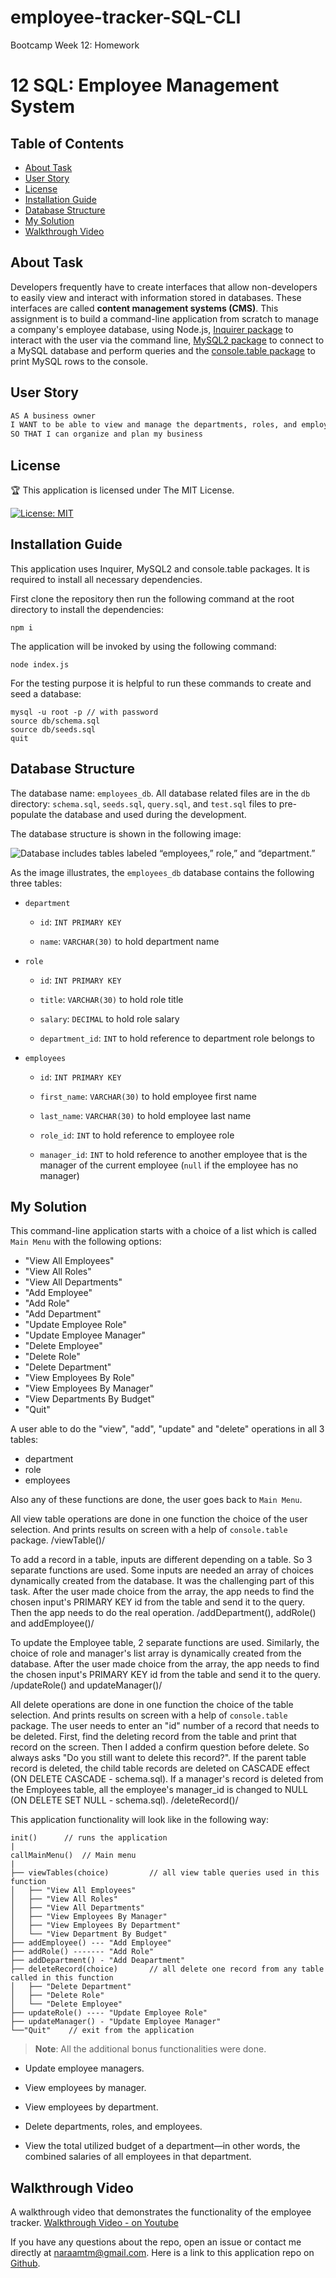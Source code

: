 # employee-tracker-SQL-CLI

Bootcamp Week 12: Homework

# 12 SQL: Employee Management System

## Table of Contents 

- [About Task](#about-task)
- [User Story](#user-story)
- [License](#license)
- [Installation Guide](#installation-guide)
- [Database Structure](#database-structure)
- [My Solution](#my-solution)
- [Walkthrough Video](#walkthrough-video)

## About Task

Developers frequently have to create interfaces that allow non-developers to easily view and interact with information stored in databases. These interfaces are called **content management systems (CMS)**. This assignment is to build a command-line application from scratch to manage a company's employee database, using Node.js, [Inquirer package](https://www.npmjs.com/package/inquirer) to interact with the user via the command line, [MySQL2 package](https://www.npmjs.com/package/mysql2) to connect to a MySQL database and perform queries and the [console.table package](https://www.npmjs.com/package/console.table) to print MySQL rows to the console.

## User Story

```md
AS A business owner
I WANT to be able to view and manage the departments, roles, and employees in my company
SO THAT I can organize and plan my business
```

## License

🏆 This application is licensed under The MIT License.

[![License: MIT](https://img.shields.io/badge/License-MIT-yellow.svg)](https://opensource.org/licenses/MIT)

## Installation Guide

This application uses Inquirer, MySQL2 and console.table packages. It is required to install all necessary dependencies.

First clone the repository then run the following command at the root directory to install the dependencies:

```
npm i
```
    
The application will be invoked by using the following command:
    
```
node index.js
```

For the testing purpose it is helpful to run these commands to create and seed a  database:
    
```
mysql -u root -p // with password
source db/schema.sql
source db/seeds.sql
quit
```

## Database Structure

The database name: `employees_db`. All database related files are in the `db` directory: `schema.sql`, `seeds.sql`, `query.sql`, and `test.sql` files to pre-populate the database and used during the development.

The database structure is shown in the following image:

![Database includes tables labeled “employees,” role,” and “department.”](./Assets/12-sql-homework-demo-01.png)

As the image illustrates, the `employees_db` database contains the following three tables:

* `department`

    * `id`: `INT PRIMARY KEY`

    * `name`: `VARCHAR(30)` to hold department name

* `role`

    * `id`: `INT PRIMARY KEY`

    * `title`: `VARCHAR(30)` to hold role title

    * `salary`: `DECIMAL` to hold role salary

    * `department_id`: `INT` to hold reference to department role belongs to

* `employees`

    * `id`: `INT PRIMARY KEY`

    * `first_name`: `VARCHAR(30)` to hold employee first name

    * `last_name`: `VARCHAR(30)` to hold employee last name

    * `role_id`: `INT` to hold reference to employee role

    * `manager_id`: `INT` to hold reference to another employee that is the manager of the current employee (`null` if the employee has no manager)

## My Solution

This command-line application starts with a choice of a list which is called `Main Menu` with the following options: 

- "View All Employees"
- "View All Roles"
- "View All Departments"
- "Add Employee"
- "Add Role"
- "Add Department"
- "Update Employee Role"
- "Update Employee Manager"
- "Delete Employee"
- "Delete Role"
- "Delete Department"
- "View Employees By Role"
- "View Employees By Manager"
- "View Departments By Budget"
- "Quit"

A user able to do the "view", "add", "update" and "delete" operations in all 3 tables:
- department
- role
- employees

Also any of these functions are done, the user goes back to `Main Menu`.

All view table operations are done in one function the choice of the user selection. And prints results on screen with a help of `console.table` package. /viewTable()/

To add a record in a table, inputs are different depending on a table. So 3 separate functions are used. Some inputs are needed an array of choices  dynamically created from the database. It was the challenging part of this task. After the user made choice from the array, the app needs to find the chosen input's PRIMARY KEY id from the table and send it to the query. Then the app needs to do the real operation. /addDepartment(), addRole() and addEmployee()/

To update the Employee table, 2 separate functions are used. Similarly, the choice of role and manager's list array is dynamically created from the database.  After the user made choice from the array, the app needs to find the chosen input's PRIMARY KEY id from the table and send it to the query. /updateRole() and updateManager()/ 

All delete operations are done in one function the choice of the table selection. And prints results on screen with a help of `console.table` package. The user needs to enter an "id" number of a record that needs to be deleted. First, find the deleting record from the table and print that record on the screen. Then I added a confirm question before delete. So always asks "Do you still want to delete this record?". If the parent table record is deleted, the child table records are deleted on CASCADE effect (ON DELETE CASCADE - schema.sql). If a  manager's record is deleted from the Employees table, all the employee's manager_id is changed to NULL (ON DELETE SET NULL - schema.sql). /deleteRecord()/

This application functionality will look like in the following way:

```
init()      // runs the application
|
callMainMenu()  // Main menu
|
├── viewTables(choice)         // all view table queries used in this function
│   ├── "View All Employees"               
│   ├── "View All Roles"               
│   ├── "View All Departments"               
│   ├── "View Employees By Manager"               
│   ├── "View Employees By Department"               
│   └── "View Department By Budget"
├── addEmployee() --- "Add Employee"          
├── addRole() ------- "Add Role"                  
├── addDepartment() - "Add Deapartment"          
├── deleteRecord(choice)       // all delete one record from any table called in this function
│   ├── "Delete Department"              
│   ├── "Delete Role"            
│   └── "Delete Employee"      
├── updateRole() ---- "Update Employee Role"          
├── updateManager() - "Update Employee Manager"                  
└──"Quit"    // exit from the application
```

> **Note**: All the additional bonus functionalities were done. 

* Update employee managers.

* View employees by manager.

* View employees by department.

* Delete departments, roles, and employees.

* View the total utilized budget of a department&mdash;in other words, the combined salaries of all employees in that department.

## Walkthrough Video

A walkthrough video that demonstrates the functionality of the employee tracker. [Walkthrough Video - on Youtube](https://youtu.be/yWx5P_RQEBs)

If you have any questions about the repo, open an issue or contact me directly at naraamtm@gmail.com. Here is a link to this application repo on [Github](https://github.com/Nara1469/employee-tracker-SQL-CLI).